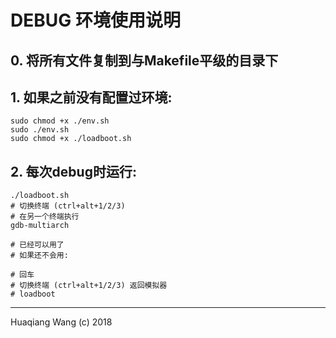 # DEBUG 环境使用说明

## 0. 将所有文件复制到与Makefile平级的目录下

## 1. 如果之前没有配置过环境:

```
sudo chmod +x ./env.sh
sudo ./env.sh
sudo chmod +x ./loadboot.sh
```

## 2. 每次debug时运行:

```
./loadboot.sh
# 切换终端 (ctrl+alt+1/2/3)
# 在另一个终端执行
gdb-multiarch

# 已经可以用了
# 如果还不会用:

# 回车
# 切换终端 (ctrl+alt+1/2/3) 返回模拟器
# loadboot
```

***

Huaqiang Wang (c) 2018